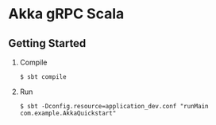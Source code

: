 # Akka gRPC Scala
## Getting Started
1. Compile
    ```
    $ sbt compile
    ```
1. Run
    ```
    $ sbt -Dconfig.resource=application_dev.conf "runMain com.example.AkkaQuickstart"
    ```

